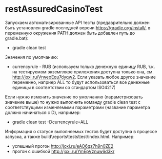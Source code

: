 # restAssuredCasinoTest

Запускаем автоматизированные API тесты (предаврительно должен быть установлен gradle последней версии https://gradle.org/install/, в переменную окружения PATH должен быть добавлен путь до gradle.bat):

- gradle clean test

Значения по умолчанию:

- currencyrule - RUB (используем только денежную единицу RUB, т.к. на тестируемом экземпляре приложения доступна только она, см. http://joxi.ru/VrweoEqu7dyqw2. Если указать любое другое значение переменно, наприер ALL то будут использоваться все денежные единицы в соответствии со стандартом ISO4217)

Если нужно изменить значение по умолчанию (параметризовать значение выше) то нужно выполнить команду gradle clean test с соответствущими изменяемыми параметрами (название параметра должно начинаться с D), например:

- gradle clean test -Dcurrencyrule=ALL

Информация о статусе выполняемых тестов будет доступна в процессе запуска, а также build\reports\tests\test\index.html. 
Например:
- успешный прогон http://joxi.ru/eAO6qz7h9n0ZE2
- прогон с ошибкой http://joxi.ru/YmEpVznuw6d3kr
